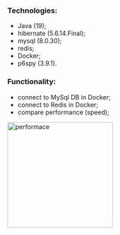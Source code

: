 ### Technologies: 
- Java (19);
- hibernate (5.6.14.Final);
- mysql (8.0.30);
- redis;
- Docker;
- p6spy (3.9.1).

### Functionality:
- connect to MySql DB in Docker;
- connect to Redis in Docker;
- compare performance (speed);
<img width="239" alt="performace" src="https://github.com/RomanMakarenko/hibernateFinal/assets/7659126/2cf3c7bb-6edf-4e48-bc62-121da8791b84">
